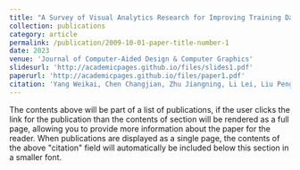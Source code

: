 ```yaml
---
title: "A Survey of Visual Analytics Research for Improving Training Data Quality"
collection: publications
category: article
permalink: /publication/2009-10-01-paper-title-number-1
date: 2023
venue: 'Journal of Computer-Aided Design & Computer Graphics'
slidesurl: 'http://academicpages.github.io/files/slides1.pdf'
paperurl: 'http://academicpages.github.io/files/paper1.pdf'
citation: 'Yang Weikai, Chen Changjian, Zhu Jiangning, Li Lei, Liu Peng, Liu Shixia. A Survey of Visual Analytics Research for Improving Training Data Quality[J]. Journal of Computer-Aided Design & Computer Graphics, 2023, 35(11): 1629-1642. DOI: 10.3724/SP.J.1089.2023.2023-00321'
---
```


The contents above will be part of a list of publications, if the user clicks the link for the publication than the contents of section will be rendered as a full page, allowing you to provide more information about the paper for the reader. When publications are displayed as a single page, the contents of the above "citation" field will automatically be included below this section in a smaller font.

